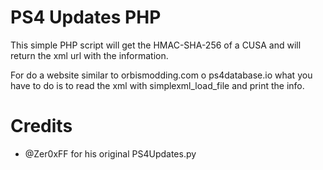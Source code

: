 # PS4 Updates PHP
This simple PHP script will get the HMAC-SHA-256 of a CUSA and will return the xml url with the information.
 
For do a website similar to orbismodding.com o ps4database.io what you have to do is to read the xml with simplexml_load_file and print the info.

# Credits

- @Zer0xFF for his original PS4Updates.py
